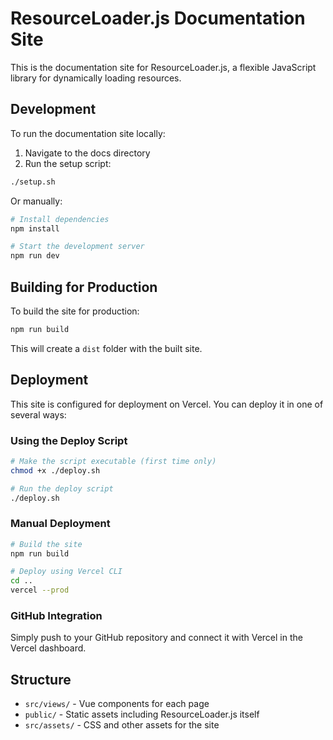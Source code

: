 # ResourceLoader.js Documentation Site

This is the documentation site for ResourceLoader.js, a flexible JavaScript library for dynamically loading resources.

## Development

To run the documentation site locally:

1. Navigate to the docs directory
2. Run the setup script:

```bash
./setup.sh
```

Or manually:

```bash
# Install dependencies
npm install

# Start the development server
npm run dev
```

## Building for Production

To build the site for production:

```bash
npm run build
```

This will create a `dist` folder with the built site.

## Deployment

This site is configured for deployment on Vercel. You can deploy it in one of several ways:

### Using the Deploy Script

```bash
# Make the script executable (first time only)
chmod +x ./deploy.sh

# Run the deploy script
./deploy.sh
```

### Manual Deployment

```bash
# Build the site
npm run build

# Deploy using Vercel CLI
cd ..
vercel --prod
```

### GitHub Integration

Simply push to your GitHub repository and connect it with Vercel in the Vercel dashboard.

## Structure

-   `src/views/` - Vue components for each page
-   `public/` - Static assets including ResourceLoader.js itself
-   `src/assets/` - CSS and other assets for the site
